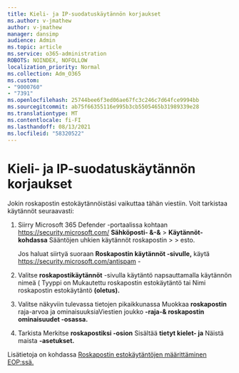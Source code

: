 ```yaml
---
title: Kieli- ja IP-suodatuskäytännön korjaukset
ms.author: v-jmathew
author: v-jmathew
manager: dansimp
audience: Admin
ms.topic: article
ms.service: o365-administration
ROBOTS: NOINDEX, NOFOLLOW
localization_priority: Normal
ms.collection: Adm_O365
ms.custom:
- "9000760"
- "7391"
ms.openlocfilehash: 25744bee6f3ed06ae67fc3c246c7d64fce9994bb
ms.sourcegitcommit: ab75f66355116e995b3cb5505465b31989339e28
ms.translationtype: MT
ms.contentlocale: fi-FI
ms.lasthandoff: 08/13/2021
ms.locfileid: "58320522"
---
```

# <a name="fix-languageip-filter-policy"></a>Kieli- ja IP-suodatuskäytännön korjaukset

Jokin roskapostin estokäytännöistäsi vaikuttaa tähän viestiin. Voit tarkistaa käytännöt seuraavasti:

1. Siirry Microsoft 365 Defender -portaalissa kohtaan <https://security.microsoft.com/> **Sähköposti- &-&** \> **Käytännöt-kohdassa** Sääntöjen uhkien käytännöt roskapostin \>  \>  esto. 

   Jos haluat siirtyä suoraan **Roskapostin käytännöt -sivulle,** käytä <https://security.microsoft.com/antispam> -

2. Valitse **roskapostikäytännöt** -sivulla käytäntö napsauttamalla käytännön nimeä ( Tyyppi on Mukautettu  roskapostin estokäytäntö tai Nimi roskapostin estokäytäntö **(oletus).** 
3. Valitse näkyviin tulevassa tietojen pikaikkunassa Muokkaa **roskapostin** raja-arvoa ja ominaisuuksiaViestien joukko **-raja-& roskapostin ominaisuudet -osassa.**
4. Tarkista Merkitse **roskapostiksi -osion** Sisältää **tietyt kielet- ja** Näistä maista **-asetukset.**

Lisätietoja on kohdassa [Roskapostin estokäytäntöjen määrittäminen EOP:ssä.](https://docs.microsoft.com/microsoft-365/security/office-365-security/configure-your-spam-filter-policies)
